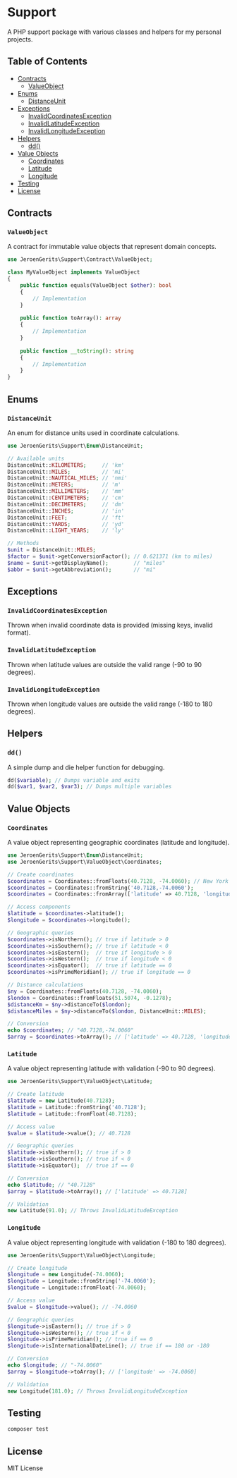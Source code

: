 # Support

A PHP support package with various classes and helpers for my personal projects.

## Table of Contents

- [Contracts](#contracts)
  - [ValueObject](#valueobject)
- [Enums](#enums)
  - [DistanceUnit](#distanceunit)
- [Exceptions](#exceptions)
  - [InvalidCoordinatesException](#invalidcoordinateexception)
  - [InvalidLatitudeException](#invalidlatitudeexception)
  - [InvalidLongitudeException](#invalidlongitudeexception)
- [Helpers](#helpers)
  - [dd()](#dd)
- [Value Objects](#value-objects)
  - [Coordinates](#coordinates)
  - [Latitude](#latitude)
  - [Longitude](#longitude)
- [Testing](#testing)
- [License](#license)

## Contracts

### `ValueObject`

A contract for immutable value objects that represent domain concepts.

```php
use JeroenGerits\Support\Contract\ValueObject;

class MyValueObject implements ValueObject
{
    public function equals(ValueObject $other): bool
    {
        // Implementation
    }
    
    public function toArray(): array
    {
        // Implementation
    }
    
    public function __toString(): string
    {
        // Implementation
    }
}
```

## Enums

### `DistanceUnit`

An enum for distance units used in coordinate calculations.

```php
use JeroenGerits\Support\Enum\DistanceUnit;

// Available units
DistanceUnit::KILOMETERS;     // 'km'
DistanceUnit::MILES;          // 'mi'
DistanceUnit::NAUTICAL_MILES; // 'nmi'
DistanceUnit::METERS;         // 'm'
DistanceUnit::MILLIMETERS;    // 'mm'
DistanceUnit::CENTIMETERS;    // 'cm'
DistanceUnit::DECIMETERS;     // 'dm'
DistanceUnit::INCHES;         // 'in'
DistanceUnit::FEET;           // 'ft'
DistanceUnit::YARDS;          // 'yd'
DistanceUnit::LIGHT_YEARS;    // 'ly'

// Methods
$unit = DistanceUnit::MILES;
$factor = $unit->getConversionFactor(); // 0.621371 (km to miles)
$name = $unit->getDisplayName();        // "miles"
$abbr = $unit->getAbbreviation();       // "mi"
```

## Exceptions

### `InvalidCoordinatesException`

Thrown when invalid coordinate data is provided (missing keys, invalid format).

### `InvalidLatitudeException`

Thrown when latitude values are outside the valid range (-90 to 90 degrees).

### `InvalidLongitudeException`

Thrown when longitude values are outside the valid range (-180 to 180 degrees).

## Helpers

### `dd()`

A simple dump and die helper function for debugging.

```php
dd($variable); // Dumps variable and exits
dd($var1, $var2, $var3); // Dumps multiple variables
```

## Value Objects

### `Coordinates`

A value object representing geographic coordinates (latitude and longitude).

```php
use JeroenGerits\Support\Enum\DistanceUnit;
use JeroenGerits\Support\ValueObject\Coordinates;

// Create coordinates
$coordinates = Coordinates::fromFloats(40.7128, -74.0060); // New York
$coordinates = Coordinates::fromString('40.7128,-74.0060');
$coordinates = Coordinates::fromArray(['latitude' => 40.7128, 'longitude' => -74.0060]);

// Access components
$latitude = $coordinates->latitude();
$longitude = $coordinates->longitude();

// Geographic queries
$coordinates->isNorthern(); // true if latitude > 0
$coordinates->isSouthern(); // true if latitude < 0
$coordinates->isEastern();  // true if longitude > 0
$coordinates->isWestern();  // true if longitude < 0
$coordinates->isEquator();  // true if latitude == 0
$coordinates->isPrimeMeridian(); // true if longitude == 0

// Distance calculations
$ny = Coordinates::fromFloats(40.7128, -74.0060);
$london = Coordinates::fromFloats(51.5074, -0.1278);
$distanceKm = $ny->distanceTo($london);
$distanceMiles = $ny->distanceTo($london, DistanceUnit::MILES);

// Conversion
echo $coordinates; // "40.7128,-74.0060"
$array = $coordinates->toArray(); // ['latitude' => 40.7128, 'longitude' => -74.0060]
```

### `Latitude`

A value object representing latitude with validation (-90 to 90 degrees).

```php
use JeroenGerits\Support\ValueObject\Latitude;

// Create latitude
$latitude = new Latitude(40.7128);
$latitude = Latitude::fromString('40.7128');
$latitude = Latitude::fromFloat(40.7128);

// Access value
$value = $latitude->value(); // 40.7128

// Geographic queries
$latitude->isNorthern(); // true if > 0
$latitude->isSouthern(); // true if < 0
$latitude->isEquator();  // true if == 0

// Conversion
echo $latitude; // "40.7128"
$array = $latitude->toArray(); // ['latitude' => 40.7128]

// Validation
new Latitude(91.0); // Throws InvalidLatitudeException
```

### `Longitude`

A value object representing longitude with validation (-180 to 180 degrees).

```php
use JeroenGerits\Support\ValueObject\Longitude;

// Create longitude
$longitude = new Longitude(-74.0060);
$longitude = Longitude::fromString('-74.0060');
$longitude = Longitude::fromFloat(-74.0060);

// Access value
$value = $longitude->value(); // -74.0060

// Geographic queries
$longitude->isEastern(); // true if > 0
$longitude->isWestern(); // true if < 0
$longitude->isPrimeMeridian(); // true if == 0
$longitude->isInternationalDateLine(); // true if == 180 or -180

// Conversion
echo $longitude; // "-74.0060"
$array = $longitude->toArray(); // ['longitude' => -74.0060]

// Validation
new Longitude(181.0); // Throws InvalidLongitudeException
```

## Testing

```bash
composer test
```

## License

MIT License